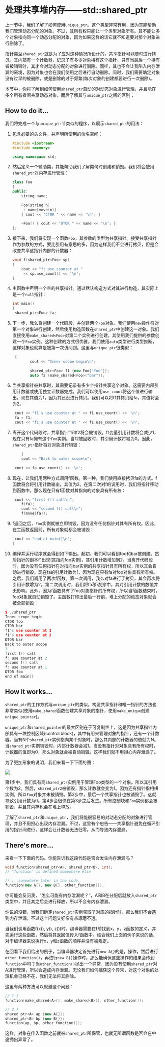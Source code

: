 # 处理共享堆内存——std::shared_ptr

上一节中，我们了解了如何使用`unique_ptr`。这个类型非常有用，因为其能帮助我们管理动态分配的对象。不过，其所有权只能让一个类型对象所有。其不能让多个对象指向同一个动态分配的对象，因为如果这样的话它就不知道要对那个对象进行删除了。

指针类型`shared_ptr`就是为了应对这种情况所设计的。共享指针可以随时进行拷贝。其内部有一个计数器，记录了有多少对象持有这个指针。只有当最后一个持有者被销毁时，其才会对动态分配的对象进行删除。同样，其也不会让我陷入内存泄漏的窘境，因为对象也会在我们使用之后进行自动删除。同时，我们需要确定对象没有过早的被删除，或是删除的过于频繁(每次对象的创建都要进行一次删除)。

本节中，你将了解到如何使用`shared_ptr`自动的对动态对象进行管理，并且能在多个所有者间共享动态对象，而后了解其与`unique_ptr`之间的区别：

## How to do it...

我们将完成一个与`unique_ptr`节类似的程序，以展示`shared_ptr`的用法：

1. 包含必要的头文件，并声明所使用的命名空间：

   ```c++
   #include <iostream>
   #include <memory>
   
   using namespace std; 
   ```

2. 然后定义一个辅助类，其能帮助我们了解类何时创建和销毁。我们将会使用`shared_ptr`对内存进行管理：

   ```c++
   class Foo
   {
   public:
       string name;
       
       Foo(string n)
       	: name{move(n)}
       { cout << "CTOR " << name << '\n'; }
       
       ~Foo() { cout << "DTOR " << name << '\n'; }
   };
   ```

3. 接下来，我们将实现一个函数`Foo`，其参数的类型为共享指针。接受共享指针作为参数的方式，要比引用有意思的多，因为这样我们不会进行拷贝，但是会改变共享这指针内部的计数器：

   ```c++
   void f(shared_ptr<Foo> sp)
   {
       cout << "f: use counter at "
       	<< sp.use_count() << '\n';
   }
   ```

4. 主函数中声明一个空的共享指针。通过默认构造方式对其进行构造，其实际上是一个`null`指针：

   ```c++
   int main()
   {
   	shared_ptr<Foo> fa;
   ```

5. 下一步，我么将创建一个代码段，并创建两个`Foo`对象。我们使用`new`操作符对第一个对象进行创建，然后使用构造函数在`shared_ptr`中创建这一对象。我们直接使用`make_shared<Foo>`对第二个实例进行创建，其使用我们提供的参数创建一个`Foo`实例。这种创建的方式很优雅，我们使用`auto`类型进行类型推断，这样对象也就算是被第一次访问到。这里与`unique_ptr`很类似：

   ```c++
   	{
           cout << "Inner scope begin\n";
           
           shared_ptr<Foo> f1 {new Foo{"foo"}};
           auto f2 (make_shared<Foo>("bar"));
   ```

6. 当共享指针被共享时，其需要记录有多少个指针共享这个对象。这需要内部引用计数器或使用独立计数器完成。我们可以使用`use_count`将这个值进行输出。现在其值为1，因为其还没进行拷贝。我们可以将f1其拷贝给fa，其值将会为2。

   ```c++
   	cout << "f1's use counter at " << f1.use_count() << '\n';
   	fa = f1;
   	cout << "f1's use counter at " << f1.use_count() << '\n';
   ```

7. 离开这个代码段时，共享指针f1和f2将会被销毁。f1变量引用计数将会减少1，现在只有fa拥有这个`Foo`实例。当f2被回收时，其引用计数将减为0。因此，`shared_ptr`指针将对对象进行销毁：

   ```c++
       }
       cout << "Back to outer scope\n";
       
   	cout << fa.use_count() << '\n';
   ```

8. 现在，让我们用两种方式调用f函数。第一种，我们使用直接拷贝fa的方式。f函数将会将引用计数输出，其值为2。在第二次对f的调用时，我们将指针移动到函数中。那么现在只有f函数对其指向的对象具有所有权：

   ```c++
   	cout << "first f() call\n";
       f(fa);
       cout << "second f() call\n";
       f(move(fa));
   ```

9. f返回之后，`Foo`实例就被立即销毁，因为没有任何指针对其有所有权。因此，在主函数返回前，所有对象就都会被销毁：

   ```c++
   	cout << "end of main()\n";
   }
   ```

10. 编译并运行程序就会得到如下输出。起初，我们可以看到foo和bar被创建。然后指针的副本f1出现(其指向foo实例)，其引用计数增加到2。当离开代码段时，因为没有任何指针在对指向bar实例的共享指针具有所有权，所以其会自动进行销毁。现在fa的引用计数为1，因为现在只有fa对foo对象具有所有权。之后，我们调用了两次f函数。第一次调用，我么对fa进行了拷贝，其会再次将引用计数增为2。第二次调用时，我们将fa移动到f中，其对引用计数的数值并无影响。此外，因为f函数具有了foo对象指针的所有权，所以当f函数结束时，foo对象就自动销毁了。主函数打印出最后一行前，堆上分配的动态对象就会被全部销毁：

   ```c++
   $ ./shared_ptr
   Inner scope begin
   CTOR foo
   CTOR bar
   f1's use counter at 1
   f1's use counter at 2
   DTOR bar
   Back to outer scope
   1
   first f() call
   f: use counter at 2
   second f() call
   f: use counter at 1
   DTOR foo
   end of main()
   ```

## How it works...

`shared_ptr`的工作方式与`unique_ptr`的类似。构造共享指针和唯一指针的方法也非常类似(使用`make_shared`函数创建共享对象的指针，使用`make_unique`创建`unique_pointer`)。

`unique_ptr`和`shared_pointer`的最大区别在于可复制性上，这是因为共享指针内部具有一块控制区域(control block)，其中有用来管理对象的指针，还有一个计数器。当有N个`shared_ptr`实例指向某个对象时，那么其内部的计数器的值就为N。当`shared_ptr`实例销毁时，内部计数器会减1。当没有指针对对象具有所有权时，计数器的值即为0，那么对象就会被自动销毁。这样我们就不用担心内存泄漏了。

为了更加形象的说明，我们来看一下下面的图：

![](../../images/chapter8/8-9-1.png)

第1步中，我们具有两`shared_ptr`实例用于管理Foo类型的一个对象。所以其引用个数为2。然后，`shared_ptr2`被销毁，那么计数就会变为1。因为还有指针指相棋实例，所以`Foo`对象并未被销毁。第3步中，最后一个共享指针也被销毁了。这就导致引用计数为0。第4步会很快在第3步之后发生。所有控制块和`Foo`实例都会被销毁，并且其内存也会在堆上释放。

了解了`shared_ptr`和`unique_ptr`，我们将能很容易的对动态分配的对象进行管理，并且不用担心出现内存泄漏。不过，这里有个忠告——共享指针避免在循环引用的指针间进行，这样会让计数器无法归零，从而导致内存泄漏。

## There's more...

来看一下下面的代码。你能告诉我这段代码是否会发生内存泄漏吗？

```c++
void function(shared_ptr<A>, shared_ptr<B>, int);
// "function" is defined somewhere else

// ...somewhere later in the code:
function(new A{}, new B{}, other_function());
```

你可能会反问我，“怎么可能有内存泄漏呢？”，A和B在分配后就放入`shared_ptr`类型中，并且其之后会进行释放，所以不会有内存泄漏。

你说的没错，当我们确定`shared_ptr`实例获取了对应的指针时，那么我们不会遇到内存泄漏。不过这个问题又好像有点琢磨不透。

当我们调用函数f(x(), y(), z())时，编译器需要在f前找到x，y，z函数的定义，并先运行这些函数，然后将其返回值传入f函数中。结合我们上面的例子来说的话，对于编译器来说执行x，y和z函数的顺序并没有被规定。

在回看下我们给出的例子，当编译器决定首先进行`new A{}`的是，操作，然后进行`other_function()`，再进行`new B{}`操作时，那么能确保这些操作的结果会传到`function`中吗？当`other_function()`抛出一个异常，因为没有使用`shared_ptr`对A进行管理，所以会造成内存泄漏。无论我们如何捕获这个异常，对这个对象的处理机会已经不在，我们无法将其删除。

这里有两种方法可以规避这个问题：

```c++
// 1.)
function(make_shared<A>(), make_shared<B>(), other_function());

// 2.)
shared_ptr<A> ap {new A{}};
shared_ptr<B> bp {new B{}};
function(ap, bp, other_function());
```

这样，对象在传入函数之前就被`shared_ptr`所保管，也就无所谓函数是否会在中途抛出异常了。